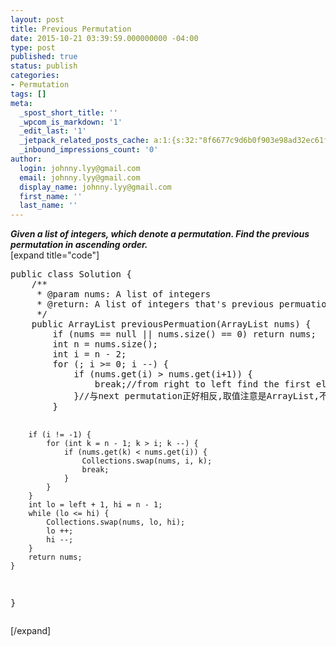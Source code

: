```yaml
---
layout: post
title: Previous Permutation
date: 2015-10-21 03:39:59.000000000 -04:00
type: post
published: true
status: publish
categories:
- Permutation
tags: []
meta:
  _spost_short_title: ''
  _wpcom_is_markdown: '1'
  _edit_last: '1'
  _jetpack_related_posts_cache: a:1:{s:32:"8f6677c9d6b0f903e98ad32ec61f8deb";a:2:{s:7:"expires";i:1466505910;s:7:"payload";a:3:{i:0;a:1:{s:2:"id";i:323;}i:1;a:1:{s:2:"id";i:327;}i:2;a:1:{s:2:"id";i:421;}}}}
  _inbound_impressions_count: '0'
author:
  login: johnny.lyy@gmail.com
  email: johnny.lyy@gmail.com
  display_name: johnny.lyy@gmail.com
  first_name: ''
  last_name: ''
---
```

<p><strong><em>Given a list of integers, which denote a permutation. Find the previous permutation in ascending order.</em></strong><br />
[expand title="code"]</p>
<pre>
public class Solution {
    /**
     * @param nums: A list of integers
     * @return: A list of integers that's previous permuation
     */
    public ArrayList<integer> previousPermuation(ArrayList<integer> nums) {
        if (nums == null || nums.size() == 0) return nums; 
        int n = nums.size();
        int i = n - 2;
        for (; i >= 0; i --) {
            if (nums.get(i) > nums.get(i+1)) {
                break;//from right to left find the first element violating decreasing order
            }//与next permutation正好相反,取值注意是ArrayList,不是Array
        }
        
        if (i != -1) {
            for (int k = n - 1; k > i; k --) {
                if (nums.get(k) < nums.get(i)) {
                    Collections.swap(nums, i, k);
                    break;
                }
            }
        }        
        int lo = left + 1, hi = n - 1;
        while (lo <= hi) {
            Collections.swap(nums, lo, hi);
            lo ++;
            hi --;
        }
        return nums;
    }
}
</integer></integer></pre>
<p>[/expand]</p>
